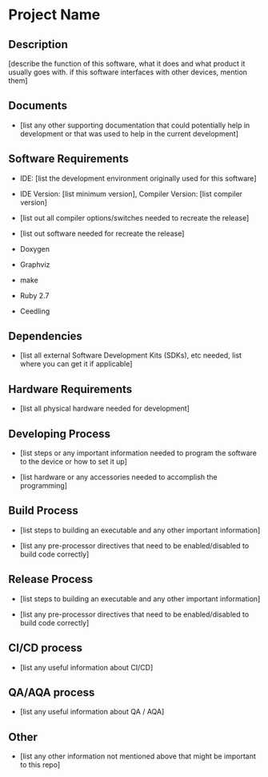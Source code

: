 # Project Name

## Description

[describe the function of this software, what it does and what product it usually goes with. if this software interfaces with other devices, mention them]

## Documents

* [list any other supporting documentation that could potentially help in development or that was used to help in the current development]

## Software Requirements

* IDE: [list the development environment originally used for this software]

* IDE Version: [list minimum version], Compiler Version: [list compiler version]

* [list out all compiler options/switches needed to recreate the release]

* [list out software needed for recreate the release]

* Doxygen 

* Graphviz

* make

* Ruby 2.7

* Ceedling

## Dependencies

* [list all external Software Development Kits (SDKs), etc needed, list where you can get it if applicable]

## Hardware Requirements

* [list all physical hardware needed for development]

## Developing Process

* [list steps or any important information needed to program the software to the device or how to set it up]

* [list hardware or any accessories needed to accomplish the programming]

## Build Process

* [list steps to building an executable and any other important information]

* [list any pre-processor directives that need to be enabled/disabled to build code correctly]

## Release Process

* [list steps to building an executable and any other important information]

* [list any pre-processor directives that need to be enabled/disabled to build code correctly]

## CI/CD process

* [list any useful information about CI/CD]

## QA/AQA process

* [list any useful information about QA / AQA]

## Other

* [list any other information not mentioned above that might be important to this repo]